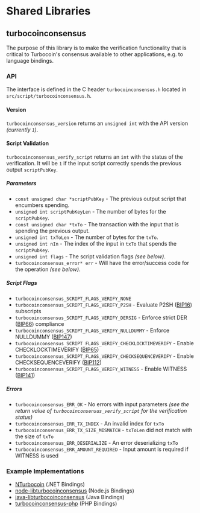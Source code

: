 Shared Libraries
================

## turbocoinconsensus

The purpose of this library is to make the verification functionality that is critical to Turbocoin's consensus available to other applications, e.g. to language bindings.

### API

The interface is defined in the C header `turbocoinconsensus.h` located in `src/script/turbocoinconsensus.h`.

#### Version

`turbocoinconsensus_version` returns an `unsigned int` with the API version *(currently `1`)*.

#### Script Validation

`turbocoinconsensus_verify_script` returns an `int` with the status of the verification. It will be `1` if the input script correctly spends the previous output `scriptPubKey`.

##### Parameters
- `const unsigned char *scriptPubKey` - The previous output script that encumbers spending.
- `unsigned int scriptPubKeyLen` - The number of bytes for the `scriptPubKey`.
- `const unsigned char *txTo` - The transaction with the input that is spending the previous output.
- `unsigned int txToLen` - The number of bytes for the `txTo`.
- `unsigned int nIn` - The index of the input in `txTo` that spends the `scriptPubKey`.
- `unsigned int flags` - The script validation flags *(see below)*.
- `turbocoinconsensus_error* err` - Will have the error/success code for the operation *(see below)*.

##### Script Flags
- `turbocoinconsensus_SCRIPT_FLAGS_VERIFY_NONE`
- `turbocoinconsensus_SCRIPT_FLAGS_VERIFY_P2SH` - Evaluate P2SH ([BIP16](https://github.com/turbocoin/bips/blob/master/bip-0016.mediawiki)) subscripts
- `turbocoinconsensus_SCRIPT_FLAGS_VERIFY_DERSIG` - Enforce strict DER ([BIP66](https://github.com/turbocoin/bips/blob/master/bip-0066.mediawiki)) compliance
- `turbocoinconsensus_SCRIPT_FLAGS_VERIFY_NULLDUMMY` - Enforce NULLDUMMY ([BIP147](https://github.com/turbocoin/bips/blob/master/bip-0147.mediawiki))
- `turbocoinconsensus_SCRIPT_FLAGS_VERIFY_CHECKLOCKTIMEVERIFY` - Enable CHECKLOCKTIMEVERIFY ([BIP65](https://github.com/turbocoin/bips/blob/master/bip-0065.mediawiki))
- `turbocoinconsensus_SCRIPT_FLAGS_VERIFY_CHECKSEQUENCEVERIFY` - Enable CHECKSEQUENCEVERIFY ([BIP112](https://github.com/turbocoin/bips/blob/master/bip-0112.mediawiki))
- `turbocoinconsensus_SCRIPT_FLAGS_VERIFY_WITNESS` - Enable WITNESS ([BIP141](https://github.com/turbocoin/bips/blob/master/bip-0141.mediawiki))

##### Errors
- `turbocoinconsensus_ERR_OK` - No errors with input parameters *(see the return value of `turbocoinconsensus_verify_script` for the verification status)*
- `turbocoinconsensus_ERR_TX_INDEX` - An invalid index for `txTo`
- `turbocoinconsensus_ERR_TX_SIZE_MISMATCH` - `txToLen` did not match with the size of `txTo`
- `turbocoinconsensus_ERR_DESERIALIZE` - An error deserializing `txTo`
- `turbocoinconsensus_ERR_AMOUNT_REQUIRED` - Input amount is required if WITNESS is used

### Example Implementations
- [NTurbocoin](https://github.com/NicolasDorier/NTurbocoin/blob/master/NTurbocoin/Script.cs#L814) (.NET Bindings)
- [node-libturbocoinconsensus](https://github.com/bitpay/node-libturbocoinconsensus) (Node.js Bindings)
- [java-libturbocoinconsensus](https://github.com/dexX7/java-libturbocoinconsensus) (Java Bindings)
- [turbocoinconsensus-php](https://github.com/Bit-Wasp/turbocoinconsensus-php) (PHP Bindings)
